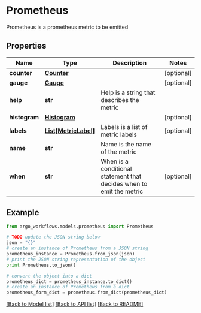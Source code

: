 # Prometheus

Prometheus is a prometheus metric to be emitted

## Properties

Name | Type | Description | Notes
------------ | ------------- | ------------- | -------------
**counter** | [**Counter**](Counter.md) |  | [optional] 
**gauge** | [**Gauge**](Gauge.md) |  | [optional] 
**help** | **str** | Help is a string that describes the metric | 
**histogram** | [**Histogram**](Histogram.md) |  | [optional] 
**labels** | [**List[MetricLabel]**](MetricLabel.md) | Labels is a list of metric labels | [optional] 
**name** | **str** | Name is the name of the metric | 
**when** | **str** | When is a conditional statement that decides when to emit the metric | [optional] 

## Example

```python
from argo_workflows.models.prometheus import Prometheus

# TODO update the JSON string below
json = "{}"
# create an instance of Prometheus from a JSON string
prometheus_instance = Prometheus.from_json(json)
# print the JSON string representation of the object
print Prometheus.to_json()

# convert the object into a dict
prometheus_dict = prometheus_instance.to_dict()
# create an instance of Prometheus from a dict
prometheus_form_dict = prometheus.from_dict(prometheus_dict)
```
[[Back to Model list]](../README.md#documentation-for-models) [[Back to API list]](../README.md#documentation-for-api-endpoints) [[Back to README]](../README.md)


